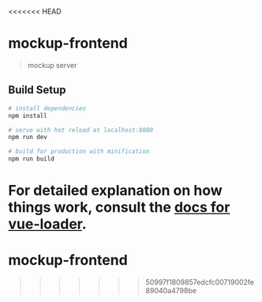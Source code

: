 <<<<<<< HEAD
# mockup-frontend

> mockup server

## Build Setup

``` bash
# install dependencies
npm install

# serve with hot reload at localhost:8080
npm run dev

# build for production with minification
npm run build
```

For detailed explanation on how things work, consult the [docs for vue-loader](http://vuejs.github.io/vue-loader).
=======
# mockup-frontend
>>>>>>> 50997f1809857edcfc00719002fe89040a4798be
